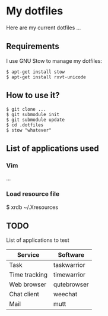 # My dotfiles

Here are my current dotfiles ...

## Requirements

I use GNU Stow to manage my dotfiles:

	$ apt-get install stow
    $ apt-get install rxvt-unicode

## How to use it?

    $ git clone ...
    $ git submodule init
    $ git submodule update
	$ cd .dotfiles
	$ stow "whatever"

## List of applications used

### Vim
...

### Load resource file

  $ xrdb ~/.Xresources


## TODO

List of applications to test 

| Service        | Software    |
| -------------- | ----------- |
| Task           | taskwarrior |
| Time tracking  | timewarrior |
| Web browser    | qutebrowser |
| Chat client    | weechat     |
| Mail           | mutt        |

